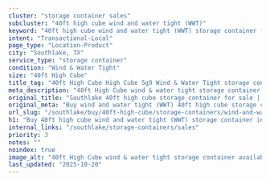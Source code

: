 ```yaml
---
cluster: "storage container sales"
subcluster: "40ft high cube wind and water tight (WWT)"
keyword: "40ft high cube wind and water tight (WWT) storage container for sale Southlake, TX"
intent: "Transactional-Local"
page_type: "Location-Product"
city: "Southlake, TX"
service_type: "storage container"
condition: "Wind & Water Tight"
size: "40ft High Cube"
title_tag: "40ft High Cube High Cube 5g9 Wind & Water Tight storage container Sales in Southlake | LC Container"
meta_description: "40ft High Cube wind & water tight storage container sales in Southlake. High cube containers with extra height. Fast delivery, competitive pricing. Serving storage containers area. Quote ID: DAC. Call (214) 524-4168 for your free quote today."
original_title: "Southlake 40ft high cube storage container for sale | LC"
original_meta: "Buy wind and water tight (WWT) 40ft high cube storage container sale with local delivery in Southlake, TX. LC Container — local Since 2003. Request a fast quote today."
url_slug: "/southlake/buy/40ft-high-cube/storage-containers/wind-and-water-tight-wwt"
h1: "Buy 40ft high cube wind and water tight (WWT) storage container in Southlake"
internal_links: "/southlake/storage-containers/sales"
priority: 3
notes: ""
noindex: true
image_alt: "40ft High Cube wind & water tight storage container available for delivery in Southlake"
last_updated: "2025-10-20"
---
```


<!-- TODO: Add unique city/inventory copy, images, and internal links here. -->
